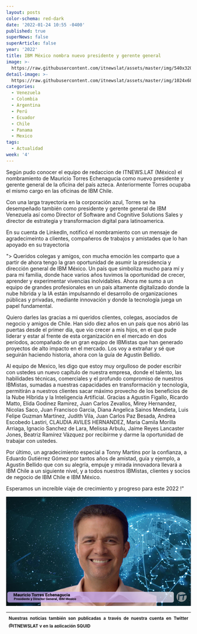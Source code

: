 ```yaml
---
layout: posts
color-schema: red-dark
date: '2022-01-24 10:55 -0400'
published: true
superNews: false
superArticle: false
year: '2022'
title: IBM México nombra nuevo presidente y gerente general
image: >-
  https://raw.githubusercontent.com/itnewslat/assets/master/img/540x320/Mauricio-Torres-Echenagucia-p.jpg
detail-image: >-
  https://raw.githubusercontent.com/itnewslat/assets/master/img/1024x680/Mauricio-Torres-Echenagucia-g.jpg
categories:
  - Venezuela
  - Colombia
  - Argentina
  - Perú
  - Ecuador
  - Chile
  - Panama
  - Mexico
tags:
  - Actualidad
week: '4'
---
```

Según pudo conocer el equipo de redaccion de ITNEWS.LAT (México) el nombramiento de Mauricio Torres Echenagucia como nuevo presidente y gerente general de la oficina del país azteca. Anteriormente Torres ocupaba el mismo cargo en las oficinas de IBM Chile.

Con una larga trayectoria en la corporación azul, Torres se ha desempeñado también como presidente y gerente general de IBM Venezuela así como Director of Software and Cognitive Solutions Sales y director de estrategia y transformacion digital para latinoamerica.

En su cuenta de Linkedln, notificó el nombramiento con un mensaje de agradecimeinto a clientes, compañeros de trabajos y amistades que lo han apoyado en su trayectoria

"> Queridos colegas y amigos, con mucha emoción les comparto que a partir de ahora tengo la gran oportunidad de asumir la presidencia y dirección general de IBM México. Un país que simboliza mucho para mí y para mi familia, donde hace varios años tuvimos la oportunidad de crecer, aprender y experimentar vivencias inolvidables. Ahora me sumo a un equipo de grandes profesionales en un país altamente digitalizado donde la nube híbrida y la IA están impulsanndo el desarrollo de organizaciones públicas y privadas, mediante innovación y donde la tecnología juega un papel fundamental.
 
Quiero darles las gracias a mi queridos clientes, colegas, asociados de negocio y amigos de Chile. Han sido diez años en un país que nos abrió las puertas desde el primer día, que vio crecer a mis hijos, en el que pude liderar y estar al frente de esta organización en el mercado en dos períodos, acompañado de un gran equipo de IBMistas que han generado proyectos de alto impacto en el mercado. Los voy a extrañar y sé que seguirán haciendo historia, ahora con la guía de Agustin Bellido.
 
Al equipo de Mexico, les digo que estoy muy orgulloso de poder escribir con ustedes un nuevo capítulo de nuestra empresa, donde el talento, las habilidades técnicas, comerciales y el profundo compromiso de nuestros IBMistas, sumadas a nuestras capacidades en transformación y tecnología, permitirán a nuestros clientes sacar máximo provecho de los beneficios de la Nube Híbrida y la Inteligencia Artificial. Gracias a Agustin Figallo, Ricardo Matto, Elida Godinez Ramirez, Juan Carlos Zevallos, Mirey Hernandez, Nicolas Saco, Juan Francisco Garcia, Diana Angelica Sainos Mendieta, Luis Felipe Guzman Martinez, Judith Vila, Juan Carlos Paz Besada, Andrea Escobedo Lastiri, CLAUDIA AVILES HERNANDEZ, Maria Camila Morilla Arriaga, Ignacio Sanchez de Lara, Melissa Arbulu, Jaime Reyes Lancaster Jones, Beatriz Ramírez Vázquez por recibirme y darme la oportunidad de trabajar con ustedes.
 
Por último, un agradecimiento especial a Tonny Martins por la confianza, a Eduardo Gutiérrez Gómez por tantos años de amistad, guía y ejemplo, a Agustin Bellido que con su alegría, empuje y mirada innovadora llevará a IBM Chile a un siguiente nivel, y a todos nuestros IBMístas, clientes y socios de negocio de IBM Chile e IBM México.

Esperamos un increíble viaje de crecimiento y progreso para este 2022 !"

![](https://raw.githubusercontent.com/itnewslat/assets/master/img/540x320/Mauricio-Torres-Echenagucia-p.jpg)

<table style="height: 42px;" width="569">
<tbody>
<tr>
<td style="text-align: justify;"><sub><strong>Nuestras noticias también son publicadas a través de nuestra cuenta en Twitter <a href="https://twitter.com/itnewslat?lang=es">@ITNEWSLAT</a> y en la aplicación <a href="https://squidapp.co/en/">SQUID</a></strong></sub></td>
</tr>
</tbody>
</table>
